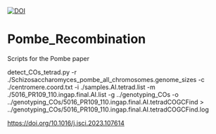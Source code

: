 [![DOI](https://zenodo.org/badge/673290405.svg)](https://zenodo.org/badge/latestdoi/673290405)

# Pombe_Recombination
Scripts for the Pombe paper

detect_COs_tetrad.py -r ./Schizosaccharomyces_pombe_all_chromosomes.genome_sizes -c ./centromere.coord.txt -i ./samples.AI.tetrad.list -m ./5016_PR109_110.ingap.final.AI.list -g ../genotyping_COs -o ../genotyping_COs/5016_PR109_110.ingap.final.AI.tetradCOGCFind > ../genotyping_COs/5016_PR109_110.ingap.final.AI.tetradCOGCFind.log


https://doi.org/10.1016/j.isci.2023.107614
